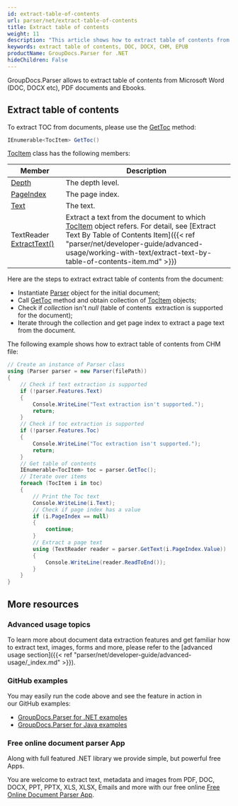 ```yaml
---
id: extract-table-of-contents
url: parser/net/extract-table-of-contents
title: Extract table of contents
weight: 11
description: "This article shows how to extract table of contents from Microsoft Word (DOC, DOCX etc), PDF documents and Ebooks (CHM, EPUB)."
keywords: extract table of contents, DOC, DOCX, CHM, EPUB
productName: GroupDocs.Parser for .NET
hideChildren: False
---
```

GroupDocs.Parser allows to extract table of contents from Microsoft Word (DOC, DOCX etc), PDF documents and Ebooks.

## Extract table of contents

To extract TOC from documents, please use the [GetToc](https://reference.groupdocs.com/net/parser/groupdocs.parser/parser/methods/gettoc) method:

```csharp
IEnumerable<TocItem> GetToc()

```

[TocItem](https://reference.groupdocs.com/net/parser/groupdocs.parser.data/tocitem) class has the following members:

| Member | Description |
| --- | --- |
| [Depth](https://reference.groupdocs.com/net/parser/groupdocs.parser.data/tocitem/properties/depth) | The depth level. |
| [PageIndex](https://reference.groupdocs.com/net/parser/groupdocs.parser.data/tocitem/properties/pageindex) | The page index. |
| [Text](https://reference.groupdocs.com/net/parser/groupdocs.parser.data/tocitem/properties/text) | The text. |
| TextReader [ExtractText()](https://reference.groupdocs.com/net/parser/groupdocs.parser.data/tocitem/methods/extracttext) | Extract a text from the document to which [TocItem](https://reference.groupdocs.com/net/parser/groupdocs.parser.data/tocitem) object refers. For detail, see [Extract Text By Table of Contents Item]({{< ref "parser/net/developer-guide/advanced-usage/working-with-text/extract-text-by-table-of-contents-item.md" >}}) |

Here are the steps to extract extract table of contents from the document:

*   Instantiate [Parser](https://reference.groupdocs.com/net/parser/groupdocs.parser/parser) object for the initial document;
*   Call [GetToc](https://reference.groupdocs.com/net/parser/groupdocs.parser/parser/methods/gettoc) method and obtain collection of [TocItem](https://reference.groupdocs.com/net/parser/groupdocs.parser.data/tocitem) objects;
*   Check if *collection* isn't *null* (table of contents  extraction is supported for the document);
*   Iterate through the collection and get page index to extract a page text from the document.

The following example shows how to extract table of contents from CHM file:

```csharp
// Create an instance of Parser class
using (Parser parser = new Parser(filePath))
{
    // Check if text extraction is supported
    if (!parser.Features.Text)
    {
        Console.WriteLine("Text extraction isn't supported.");
        return;
    }
    // Check if toc extraction is supported
    if (!parser.Features.Toc)
    {
        Console.WriteLine("Toc extraction isn't supported.");
        return;
    }
    // Get table of contents
    IEnumerable<TocItem> toc = parser.GetToc();
    // Iterate over items
    foreach (TocItem i in toc)
    {
        // Print the Toc text
        Console.WriteLine(i.Text);
        // Check if page index has a value
        if (i.PageIndex == null)
        {
            continue;
        }
        // Extract a page text
        using (TextReader reader = parser.GetText(i.PageIndex.Value))
        {
            Console.WriteLine(reader.ReadToEnd());
        }
    }
}

```

## More resources

### Advanced usage topics

To learn more about document data extraction features and get familiar how to extract text, images, forms and more, please refer to the [advanced usage section]({{< ref "parser/net/developer-guide/advanced-usage/_index.md" >}}).

### GitHub examples

You may easily run the code above and see the feature in action in our GitHub examples:

*   [GroupDocs.Parser for .NET examples](https://github.com/groupdocs-parser/GroupDocs.Parser-for-.NET)    
*   [GroupDocs.Parser for Java examples](https://github.com/groupdocs-parser/GroupDocs.Parser-for-Java)    

### Free online document parser App

Along with full featured .NET library we provide simple, but powerful free Apps.

You are welcome to extract text, metadata and images from PDF, DOC, DOCX, PPT, PPTX, XLS, XLSX, Emails and more with our free online [Free Online Document Parser App](https://products.groupdocs.app/parser).